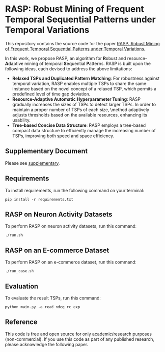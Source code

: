 # RASP: Robust Mining of Frequent Temporal Sequential Patterns under Temporal Variations

This repository contains the source code for the paper [RASP: Robust Mining of Frequent Temporal Sequential Patterns under Temporal Variations](https://).

In this work, we propose RASP, an algorithm for **R**obust and resource-**A**daptive mining of temporal **S**equential **P**atterns.
RASP is built upon the following  ideas, each devised to address the above limitations: 
* **Relaxed TSPs and Duplicated Pattern Matching**: For robustness against temporal variation, RASP enables multiple TSPs to share the same instance based on the novel concept of a relaxed TSP, which permits a predefined level of time gap deviation.
* **Resource-Adaptive Automatic Hyperparameter Tuning**: RASP gradually increases the sizes of TSPs to detect larger TSPs. In order to maintain a proper number of TSPs of each size, \method adaptively adjusts thresholds based on the available resources, enhancing its usability.
* **Tree-based Concise Data Structure**: RASP employs a tree-based compact data structure to efficiently manage the increasing number of TSPs, improving both speed and space efficiency.

## Supplementary Document

Please see [supplementary](./supplementary.pdf).

## Requirements

To install requirements, run the following command on your terminal:
```setup
pip install -r requirements.txt
```

## RASP on Neuron Activity Datasets

To perform RASP on neuron activity datasets, run this command:

```
./run.sh
```

## RASP on an E-commerce Dataset

To perform RASP on an e-commerce dataset, run this command:

```
./run_case.sh
```

## Evaluation

To evaluate the result TSPs, run this command:

```
python main.py -a read_ndcg_rc_exp
```

## Reference

This code is free and open source for only academic/research purposes (non-commercial). If you use this code as part of any published research, please acknowledge the following paper.
```

```
